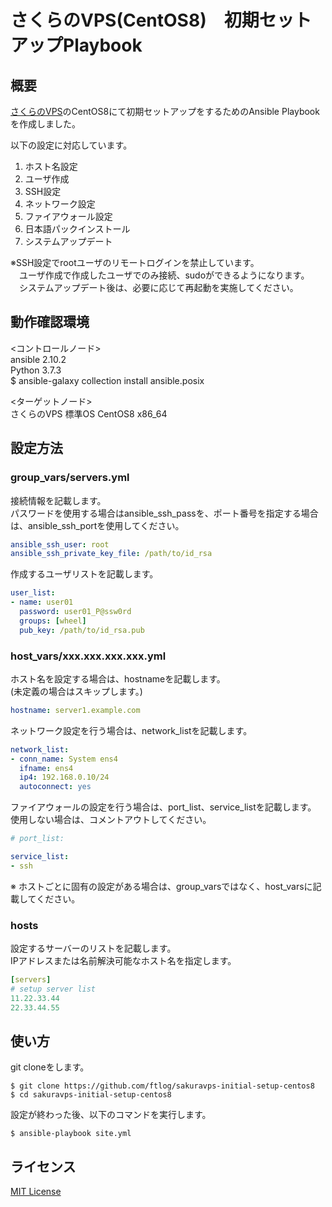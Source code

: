 # さくらのVPS(CentOS8)　初期セットアップPlaybook

## 概要

[さくらのVPS](https://vps.sakura.ad.jp/)のCentOS8にて初期セットアップをするためのAnsible Playbookを作成しました。

以下の設定に対応しています。

1. ホスト名設定
1. ユーザ作成
1. SSH設定
1. ネットワーク設定
1. ファイアウォール設定
1. 日本語パックインストール
1. システムアップデート

※SSH設定でrootユーザのリモートログインを禁止しています。  
　ユーザ作成で作成したユーザでのみ接続、sudoができるようになります。  
　システムアップデート後は、必要に応じて再起動を実施してください。

## 動作確認環境

<コントロールノード>  
ansible 2.10.2  
Python 3.7.3  
$ ansible-galaxy collection install ansible.posix  

<ターゲットノード>  
さくらのVPS 標準OS CentOS8 x86_64  

## 設定方法

### group_vars/servers.yml

接続情報を記載します。  
パスワードを使用する場合はansible_ssh_passを、ポート番号を指定する場合は、ansible_ssh_portを使用してください。
```yaml
ansible_ssh_user: root
ansible_ssh_private_key_file: /path/to/id_rsa
```

作成するユーザリストを記載します。
```yaml
user_list:
- name: user01
  password: user01_P@ssw0rd
  groups: [wheel]
  pub_key: /path/to/id_rsa.pub
```
### host_vars/xxx.xxx.xxx.xxx.yml

ホスト名を設定する場合は、hostnameを記載します。  
(未定義の場合はスキップします。)
```yaml
hostname: server1.example.com
```
ネットワーク設定を行う場合は、network_listを記載します。

```yaml
network_list:
- conn_name: System ens4
  ifname: ens4
  ip4: 192.168.0.10/24
  autoconnect: yes
```
ファイアウォールの設定を行う場合は、port_list、service_listを記載します。  
使用しない場合は、コメントアウトしてください。

```yaml
# port_list:

service_list:
- ssh
```

※ ホストごとに固有の設定がある場合は、group_varsではなく、host_varsに記載してください。

### hosts

設定するサーバーのリストを記載します。  
IPアドレスまたは名前解決可能なホスト名を指定します。
```yaml
[servers]
# setup server list
11.22.33.44
22.33.44.55
```

## 使い方

git cloneをします。

```
$ git clone https://github.com/ftlog/sakuravps-initial-setup-centos8
$ cd sakuravps-initial-setup-centos8
```

設定が終わった後、以下のコマンドを実行します。

```
$ ansible-playbook site.yml
```
## ライセンス

[MIT License](https://opensource.org/licenses/mit-license.php)
